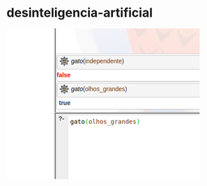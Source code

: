 # desinteligencia-artificial


![alt](https://github.com/nikumu/desinteligencia-artificial/blob/master/image.png)
